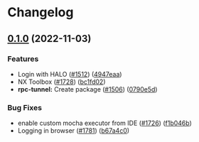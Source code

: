 # Changelog

## [0.1.0](https://github.com/dxos/dxos/compare/playwright-v0.0.1...playwright-v0.1.0) (2022-11-03)


### Features

* Login with HALO ([#1512](https://github.com/dxos/dxos/issues/1512)) ([4947eaa](https://github.com/dxos/dxos/commit/4947eaa96a42b0dde2db09405fc2d8eca9b6be8a))
* NX Toolbox ([#1728](https://github.com/dxos/dxos/issues/1728)) ([bc1fd02](https://github.com/dxos/dxos/commit/bc1fd02c0e049576d2e7d0329f8ff50f4cfaefef))
* **rpc-tunnel:** Create package ([#1506](https://github.com/dxos/dxos/issues/1506)) ([0790e5d](https://github.com/dxos/dxos/commit/0790e5d7014052f1abfffa022ccaedeea83f5604))


### Bug Fixes

* enable custom mocha executor from IDE ([#1726](https://github.com/dxos/dxos/issues/1726)) ([f1b046b](https://github.com/dxos/dxos/commit/f1b046b3f6b681521d34e13eacd0a1fa74ea0110))
* Logging in browser ([#1781](https://github.com/dxos/dxos/issues/1781)) ([b67a4c0](https://github.com/dxos/dxos/commit/b67a4c0b4e67b06bc4951c7a7000ee472f9d5b04))
